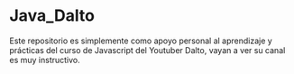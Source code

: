 # Java_Dalto
Este repositorio es simplemente como apoyo personal al aprendizaje y prácticas del curso de Javascript del Youtuber Dalto, vayan a ver su canal es muy instructivo. 
